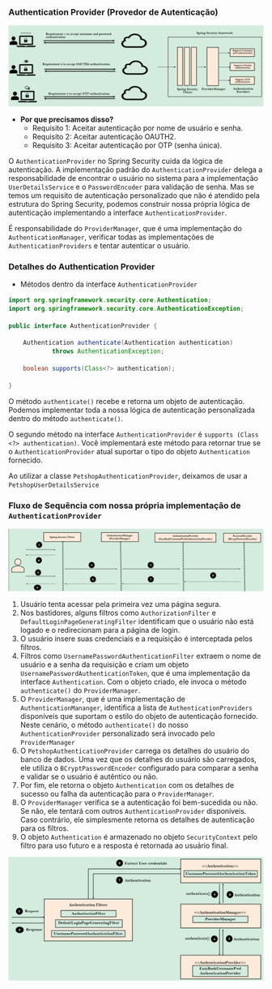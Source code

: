 ### Authentication Provider (Provedor de Autenticação)

![Authentication Provider](../img/spring_security_authentication_provider.png)

* **Por que precisamos disso?**
    * Requisito 1: Aceitar autenticação por nome de usuário e senha.
    * Requisito 2: Aceitar autenticação OAUTH2.
    * Requisito 3: Aceitar autenticação por OTP (senha única).

O `AuthenticationProvider` no Spring Security cuida da lógica de autenticação. A implementação padrão
do `AuthenticationProvider` delega a responsabilidade de encontrar o usuário no sistema para a
implementação `UserDetailsService` e o `PasswordEncoder` para validação de senha. Mas se temos um requisito de
autenticação personalizado que não é atendido pela estrutura do Spring Security, podemos construir nossa própria lógica
de autenticação implementando a interface `AuthenticationProvider`.

É responsabilidade do `ProviderManager`, que é uma implementação do `AuthenticationManager`, verificar todas as
implementações de `AuthenticationProviders` e tentar autenticar o usuário.

### Detalhes do Authentication Provider

* Métodos dentro da interface `AuthenticationProvider`

```java
import org.springframework.security.core.Authentication;
import org.springframework.security.core.AuthenticationException;

public interface AuthenticationProvider {

	Authentication authenticate(Authentication authentication)
			throws AuthenticationException;

	boolean supports(Class<?> authentication);

}
```

O método `authenticate()` recebe e retorna um objeto de autenticação. Podemos implementar toda a nossa lógica de
autenticação personalizada dentro do método `authenticate()`.

O segundo método na interface `AuthenticationProvider` é `supports (Class <?> authentication)`. Você implementará este
método para retornar true se o `AuthenticationProvider` atual suportar o tipo do objeto `Authentication` fornecido.

Ao utilizar a classe `PetshopAuthenticationProvider`, deixamos de usar a `PetshopUserDetailsService`

### Fluxo de Sequência com nossa própria implementação de `AuthenticationProvider`

![With our own AuthenticationProvider implementation 1](../img/spring_security_sequence_flow_with_AuthenticationProvider_implementation.png)

1. Usuário tenta acessar pela primeira vez uma página segura.
2. Nos bastidores, alguns filtros como `AuthorizationFilter` e `DefaultLoginPageGeneratingFilter` identificam que o
   usuário não está logado e o redirecionam para a página de login.
3. O usuário insere suas credenciais e a requisição é interceptada pelos filtros.
4. Filtros como `UsernamePasswordAuthenticationFilter` extraem o nome de usuário e a senha da requisição e criam um
   objeto `UsernamePasswordAuthenticationToken`, que é uma implementação da interface `Authentication`. Com o objeto
   criado, ele invoca o método `authenticate()` do `ProviderManager`.
5. O `ProviderManager`, que é uma implementação de `AuthenticationMananger`, identifica a lista
   de `AuthenticationProviders` disponíveis que suportam o estilo do objeto de autenticação fornecido. Neste cenário, o
   método `authenticate()` do nosso `AuthenticationProvider` personalizado será invocado pelo `ProviderManager`
6. O `PetshopAuthenticationProvider` carrega os detalhes do usuário do banco de dados. Uma vez que os detalhes do
   usuário são carregados, ele utiliza o `BCryptPasswordEncoder` configurado para comparar a senha e validar se o
   usuário é autêntico ou não.
7. Por fim, ele retorna o objeto `Authentication` com os detalhes de sucesso ou falha da autenticação para
   o `ProviderManager`.
8. O `ProviderManager` verifica se a autenticação foi bem-sucedida ou não. Se não, ele tentará com
   outros `AuthenticationProvider` disponíveis. Caso contrário, ele simplesmente retorna os detalhes de autenticação
   para os filtros.
9. O objeto `Authentication` é armazenado no objeto `SecurityContext` pelo filtro para uso futuro e a resposta é
   retornada ao usuário final.

![With our own AuthenticationProvider implementation 2](../img/spring_security_sequence_flow_with_AuthenticationProvider.png)
